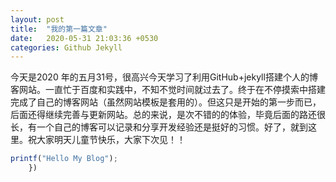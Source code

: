```yaml
---
layout: post
title:  "我的第一篇文章"
date:   2020-05-31 21:03:36 +0530
categories: Github Jekyll
---
```

今天是2020 年的五月31号，很高兴今天学习了利用GitHub+jekyll搭建个人的博客网站。一直忙于百度和实践中，不知不觉时间就过去了。终于在不停摸索中搭建完成了自己的博客网站（虽然网站模板是套用的）。但这只是开始的第一步而已，后面还得继续完善与更新网站。总的来说，是次不错的的体验，毕竟后面的路还很长，有一个自己的博客可以记录和分享开发经验还是挺好的习惯。好了，就到这里。祝大家明天儿童节快乐，大家下次见！！

```javascript
printf("Hello My Blog");
	})
```
